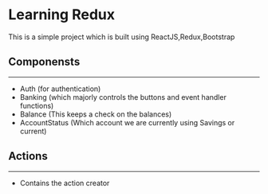 # Learning Redux

This is a simple project which is built using ReactJS,Redux,Bootstrap

## Componensts
***
- Auth (for authentication)
- Banking (which majorly controls the buttons and event handler functions)
- Balance (This keeps a check on the balances)
- AccountStatus (Which account we are currently using Savings or current)

## Actions
***
- Contains the action creator
